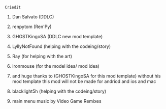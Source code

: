     Criedit

1. Dan Salvato (DDLC)

2. renpytom (Ren'Py)

3. GHOSTKingoSA (DDLC new mod template)

4. LyllyNotFound (helping with the codeing/story)

5. Ray (for helping with the art)

6. ironmouse (for the model idea/ mod idea)

7. and huge thanks to (GHOSTKingoSA for this mod template) without his mod template this mod will not be made for andriod and ios and mac

8. blacklight5h (helping with the codeing/story)

9.  main menu music by Video Game Remixes 

